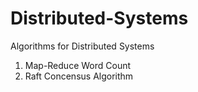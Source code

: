 # Distributed-Systems
Algorithms for Distributed Systems
1. Map-Reduce Word Count
2. Raft Concensus Algorithm
